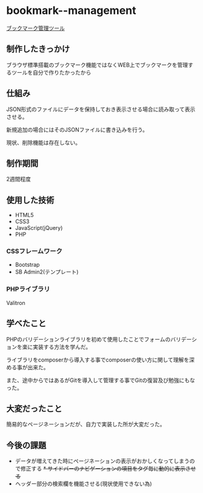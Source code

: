 # bookmark--management
[ブックマーク管理ツール](http://mizukazu.com/bookmark-management/)

## 制作したきっかけ
ブラウザ標準搭載のブックマーク機能ではなくWEB上でブックマークを管理するツールを自分で作りたかったから

## 仕組み
JSON形式のファイルにデータを保持しておき表示させる場合に読み取って表示させる。

新規追加の場合にはそのJSONファイルに書き込みを行う。

現状、削除機能は存在しない。

## 制作期間
2週間程度

## 使用した技術
* HTML5
* CSS3
* JavaScript(jQuery)
* PHP

### CSSフレームワーク
* Bootstrap
* SB Admin2(テンプレート)

### PHPライブラリ
Valitron

## 学べたこと
PHPのバリデーションライブラリを初めて使用したことでフォームのバリデーションを楽に実装する方法を学んだ。

ライブラリをcomposerから導入する事でcomposerの使い方に関して理解を深める事が出来た。

また、途中からではあるがGitを導入して管理する事でGitの復習及び勉強にもなった。

## 大変だったこと
簡易的なページネーションだが、自力で実装した所が大変だった。

## 今後の課題
* データが増えてきた時にページネーションの表示がおかしくなってしまうので修正する
~~* サイドバーのナビゲーションの項目をタグ毎に動的に表示させる~~
* ヘッダー部分の検索欄を機能させる(現状使用できない為)

